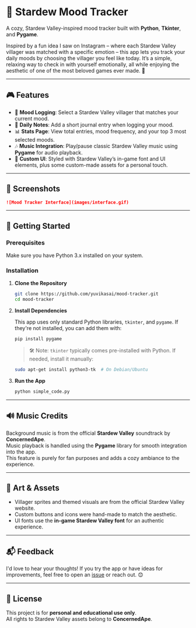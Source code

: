 # 🌾 Stardew Mood Tracker

A cozy, Stardew Valley-inspired mood tracker built with **Python**, **Tkinter**, and **Pygame**.

Inspired by a fun idea I saw on Instagram – where each Stardew Valley villager was matched with a specific emotion – this app lets you track your daily moods by choosing the villager you feel like today. It’s a simple, relaxing way to check in with yourself emotionally, all while enjoying the aesthetic of one of the most beloved games ever made. 🍂

---

## 🎮 Features

- 🌻 **Mood Logging**: Select a Stardew Valley villager that matches your current mood.
- 📝 **Daily Notes**: Add a short journal entry when logging your mood.
- 📊 **Stats Page**: View total entries, mood frequency, and your top 3 most selected moods.
- 🎶 **Music Integration**: Play/pause classic Stardew Valley music using **Pygame** for audio playback.
- 🎨 **Custom UI**: Styled with Stardew Valley’s in-game font and UI elements, plus some custom-made assets for a personal touch.

---

## 📸 Screenshots

```md
![Mood Tracker Interface](images/interface.gif)
```

---

## 🚀 Getting Started

### Prerequisites

Make sure you have Python 3.x installed on your system.

### Installation

1. **Clone the Repository**

   ```bash
   git clone https://github.com/yuvikasai/mood-tracker.git
   cd mood-tracker
   ```

2. **Install Dependencies**

   This app uses only standard Python libraries, `tkinter`, and `pygame`. If they're not installed, you can add them with:

   ```bash
   pip install pygame
   ```

   > 🛠️ Note: `tkinter` typically comes pre-installed with Python. If needed, install it manually:

   ```bash
   sudo apt-get install python3-tk  # On Debian/Ubuntu
   ```

3. **Run the App**

   ```bash
   python simple_code.py
   ```

---

## 🔊 Music Credits

Background music is from the official **Stardew Valley** soundtrack by **ConcernedApe**.  
Music playback is handled using the **Pygame** library for smooth integration into the app.  
This feature is purely for fan purposes and adds a cozy ambiance to the experience.

---

## 🎨 Art & Assets

* Villager sprites and themed visuals are from the official Stardew Valley website.
* Custom buttons and icons were hand-made to match the aesthetic.
* UI fonts use the **in-game Stardew Valley font** for an authentic experience.

---

## 📬 Feedback

I'd love to hear your thoughts! If you try the app or have ideas for improvements, feel free to open an [issue](https://github.com/yuvikasai/mood-tracker/issues) or reach out. 😊

---

## 📄 License

This project is for **personal and educational use only**.  
All rights to Stardew Valley assets belong to **ConcernedApe**.
